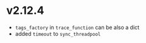 # v2.12.4

* `tags_factory` in `trace_function` can be also a dict
* added `timeout` to `sync_threadpool`
